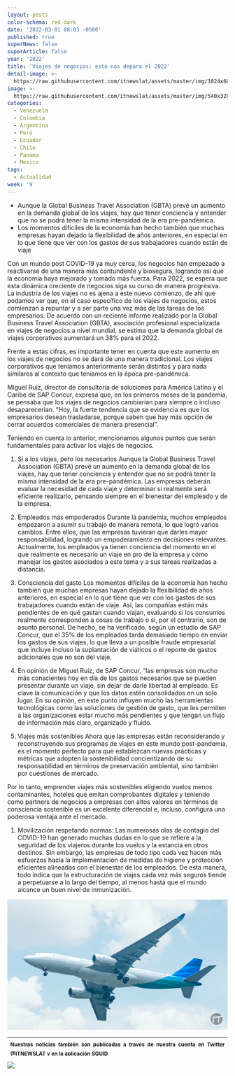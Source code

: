 ```yaml
---
layout: posts
color-schema: red-dark
date: '2022-03-01 08:03 -0500'
published: true
superNews: false
superArticle: false
year: '2022'
title: 'Viajes de negocios: esto nos depara el 2022'
detail-image: >-
  https://raw.githubusercontent.com/itnewslat/assets/master/img/1024x680/avion-g.jpg
image: >-
  https://raw.githubusercontent.com/itnewslat/assets/master/img/540x320/avion-p.jpg
categories:
  - Venezuela
  - Colombia
  - Argentina
  - Perú
  - Ecuador
  - Chile
  - Panama
  - Mexico
tags:
  - Actualidad
week: '9'
---
```

- Aunque la Global Business Travel Association (GBTA) prevé un aumento en la demanda global de los viajes, hay que tener conciencia y entender que no se podrá tener la misma intensidad de la era pre-pandémica.
- Los momentos difíciles de la economía han hecho también que muchas empresas hayan dejado la flexibilidad de años anteriores, en especial en lo que tiene que ver con los gastos de sus trabajadores cuando están de viaje


Con un mundo post COVID-19 ya muy cerca, los negocios han empezado a reactivarse de una manera más contundente y biosegura, logrando así que la economía haya mejorado y tomado más fuerza. Para 2022, se espera que esta dinámica creciente de negocios siga su curso de manera progresiva.
La industria de los viajes no es ajena a este nuevo comienzo, de ahí que podamos ver que, en el caso específico de los viajes de negocios, estos comienzan a repuntar y a ser parte una vez más de las tareas de los empresarios. De acuerdo con un reciente informe realizado por la Global Business Travel Association (GBTA), asociación profesional especializada en viajes de negocios a nivel mundial, se estima que la demanda global de viajes corporativos aumentará un 38% para el 2022.

Frente a estas cifras, es importante tener en cuenta que este aumento en los viajes de negocios no se dará de una manera tradicional. Los viajes corporativos que teníamos anteriormente serán distintos y para nada similares al contexto que teníamos en la época pre-pandémica.

Miguel Ruiz, director de consultoría de soluciones para América Latina y el Caribe de SAP Concur, expresa que, en los primeros meses de la pandemia, se pensaba que los viajes de negocios cambiarían para siempre o incluso desaparecerían. “Hoy, la fuerte tendencia que se evidencia es que los empresarios desean trasladarse, porque saben que hay más opción de cerrar acuerdos comerciales de manera presencial”.

Teniendo en cuenta lo anterior, mencionamos algunos puntos que serán fundamentales para activar los viajes de negocios.

1. Sí a los viajes, pero los necesarios
 Aunque la Global Business Travel Association (GBTA) prevé un aumento en la demanda global de los viajes, hay que tener conciencia y entender que no se podrá tener la misma intensidad de la era pre-pandémica. Las empresas deberán evaluar la necesidad de cada viaje y determinar si realmente será eficiente realizarlo, pensando siempre en el bienestar del empleado y de la empresa.
 
1. Empleados más empoderados
 Durante la pandemia, muchos empleados empezaron a asumir su trabajo de manera remota, lo que logró varios cambios. Entre ellos, que las empresas tuvieran que darles mayor responsabilidad, logrando un empoderamiento en decisiones relevantes. Actualmente, los empleados ya tienen conciencia del momento en el que realmente es necesario un viaje en pro de la empresa y cómo manejar los gastos asociados a este tema y a sus tareas realizadas a distancia.
 
1. Consciencia del gasto
 Los momentos difíciles de la economía han hecho también que muchas empresas hayan dejado la flexibilidad de años anteriores, en especial en lo que tiene que ver con los gastos de sus trabajadores cuando están de viaje. Así, las compañías están más pendientes de en qué gastan cuando viajan, evaluando si los consumos realmente corresponden a cosas de trabajo o si, por el contrario, son de asunto personal. De hecho, se ha verificado, según un estudio de SAP Concur, que el 35% de los empleados tarda demasiado tiempo en enviar los gastos de sus viajes, lo que lleva a un posible fraude empresarial que incluye incluso la suplantación de viáticos o el reporte de gastos adicionales que no son del viaje.

1. En opinión de Miguel Ruiz, de SAP Concur, “las empresas son mucho más conscientes hoy en día de los gastos necesarios que se pueden presentar durante un viaje, sin dejar de darle libertad al empleado. Es clave la comunicación y que los datos estén consolidados en un solo lugar. En su opinión, en este punto influyen mucho las herramientas tecnológicas como las soluciones de gestión de gasto, que les permiten a las organizaciones estar mucho más pendientes y que tengan un flujo de información más claro, organizado y fluido.

1. Viajes más sostenibles
 Ahora que las empresas están reconsiderando y reconstruyendo sus programas de viajes en este mundo post-pandemia, es el momento perfecto para que establezcan nuevas prácticas y métricas que adopten la sostenibilidad concientizando de su responsabilidad en términos de preservación ambiental, sino también por cuestiones de mercado.

Por lo tanto, emprender viajes más sostenibles eligiendo vuelos menos contaminantes, hoteles que emitan comprobantes digitales y teniendo como partners de negocios a empresas con altos valores en términos de consciencia sostenible es un excelente diferencial e, incluso, configura una poderosa ventaja ante el mercado.

1. Movilización respetando normas:
 Las numerosas olas de contagio del COVID-19 han generado muchas dudas en lo que se refiere a la seguridad de los viajeros durante los vuelos y la estancia en otros destinos. Sin embargo, las empresas de todo tipo cada vez hacen más esfuerzos hacia la implementación de medidas de higiene y protección eficientes alineadas con el bienestar de los empleados. De esta manera, todo indica que la estructuración de viajes cada vez más seguros tiende a perpetuarse a lo largo del tiempo, al menos hasta que el mundo alcance un buen nivel de inmunización.

![](https://raw.githubusercontent.com/itnewslat/assets/master/img/540x320/avion-p.jpg)

<table style="height: 42px;" width="569">
<tbody>
<tr>
<td style="text-align: justify;"><sub><strong>Nuestras noticias también son publicadas a través de nuestra cuenta en Twitter <a href="https://twitter.com/itnewslat?lang=es">@ITNEWSLAT</a> y en la aplicación <a href="https://squidapp.co/en/">SQUID</a></strong></sub></td>
</tr>
</tbody>
</table>

<img src="https://tracker.metricool.com/c3po.jpg?hash=56f88a41e39ab42c063cc51676587a04"/>